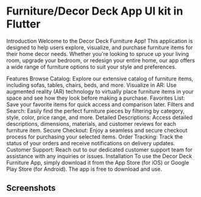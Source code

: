 # Furniture/Decor Deck App UI kit in Flutter

Introduction
Welcome to the Decor Deck Furniture App! This application is designed to help users explore, visualize, and purchase furniture items for their home decor needs. Whether you're looking to spruce up your living room, upgrade your bedroom, or redesign your entire home, our app offers a wide range of furniture options to suit your style and preferences.

Features
Browse Catalog: Explore our extensive catalog of furniture items, including sofas, tables, chairs, beds, and more.
Visualize in AR: Use augmented reality (AR) technology to virtually place furniture items in your space and see how they look before making a purchase.
Favorites List: Save your favorite items for quick access and comparison later.
Filters and Search: Easily find the perfect furniture pieces by filtering by category, style, color, price range, and more.
Detailed Descriptions: Access detailed descriptions, dimensions, materials, and customer reviews for each furniture item.
Secure Checkout: Enjoy a seamless and secure checkout process for purchasing your selected items.
Order Tracking: Track the status of your orders and receive notifications on delivery updates.
Customer Support: Reach out to our dedicated customer support team for assistance with any inquiries or issues.
Installation
To use the Decor Deck Furniture App, simply download it from the App Store (for iOS) or Google Play Store (for Android). The app is free to download and use.
## Screenshots


